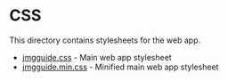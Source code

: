 # CSS

This directory contains stylesheets for the web app.

* [jmgguide.css](jmgguide.css) - Main web app stylesheet
* [jmgguide.min.css](jmgguide.min.css) - Minified main web app stylesheet